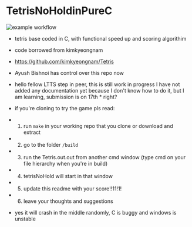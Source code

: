 # TetrisNoHoldinPureC

![example workflow](https://github.com/technocrat13/MiniProject_Template/actions/workflows/main.yml/badge.svg)


* tetris base coded in C, with functional speed up and scoring algorithim
* code borrowed from kimkyeongnam

* https://github.com/kimkyeongnam/Tetris

* Ayush Bishnoi has control over this repo now


* hello fellow LTTS step in peer, this is still work in progress I have not added any documentation yet because I don't know how to do it, but I am learning, submission is on 17th * right?

* if you're cloning to try the game pls read:
* 1) run `make` in your working repo that you clone or download and extract
* 2) go to the folder `/build`
* 3) run the Tetris.out.out from another cmd window (type cmd on your file hierarchy when you're in build)
* 4) tetrisNoHold will start in that window
* 5) update this readme with your score!!11!1!
* 6) leave your thoughts and suggestions


* yes it will crash in the middle randomly, C is buggy and windows is unstable

